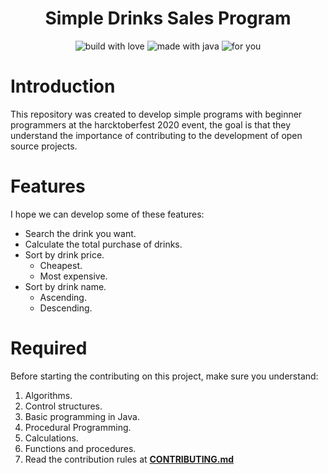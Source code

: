 <h1 align='center'>
    Simple Drinks Sales Program
</h1>
<p align='center'> 
<img alt='build with love' src='https://forthebadge.com/images/badges/built-with-love.svg'>
<img alt='made with java' src='https://forthebadge.com/images/badges/made-with-java.svg'>
<img alt='for you' src='https://forthebadge.com/images/badges/for-you.svg'>
</p>

# Introduction
This repository was created to develop simple programs with beginner programmers at the harcktoberfest 2020 event, the goal is that they understand the importance of contributing to the development of open source projects.

# Features
I hope we can develop some of these features:
- Search the drink you want.
- Calculate the total purchase of drinks.
- Sort by drink price.
   - Cheapest.
   - Most expensive.
- Sort by drink name.
   - Ascending.
   - Descending.

# Required
Before starting the contributing on this project, make sure you understand:
1. Algorithms.
2. Control structures.
3. Basic programming in Java.
4. Procedural Programming.
4. Calculations.
5. Functions and procedures.
6. Read the contribution rules at **[CONTRIBUTING.md]()**